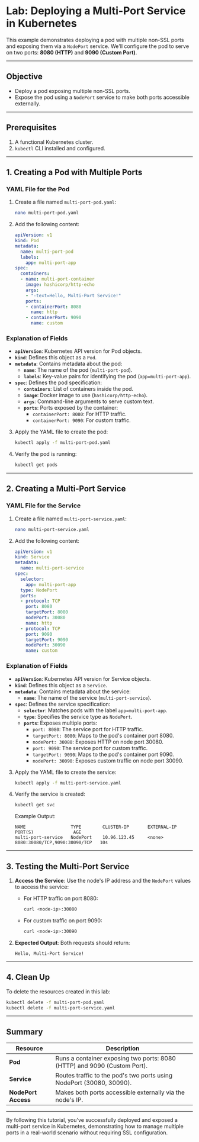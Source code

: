 # **Lab: Deploying a Multi-Port Service in Kubernetes**

This example demonstrates deploying a pod with multiple non-SSL ports and exposing them via a `NodePort` service. We'll configure the pod to serve on two ports: **8080 (HTTP)** and **9090 (Custom Port)**.

---

## **Objective**
- Deploy a pod exposing multiple non-SSL ports.
- Expose the pod using a `NodePort` service to make both ports accessible externally.

---

## **Prerequisites**
1. A functional Kubernetes cluster.
2. `kubectl` CLI installed and configured.

---

## **1. Creating a Pod with Multiple Ports**

### **YAML File for the Pod**
1. Create a file named `multi-port-pod.yaml`:
   ```bash
   nano multi-port-pod.yaml
   ```

2. Add the following content:
   ```yaml
   apiVersion: v1
   kind: Pod
   metadata:
     name: multi-port-pod
     labels:
       app: multi-port-app
   spec:
     containers:
     - name: multi-port-container
       image: hashicorp/http-echo
       args:
       - "-text=Hello, Multi-Port Service!"
       ports:
       - containerPort: 8080
         name: http
       - containerPort: 9090
         name: custom
   ```

### **Explanation of Fields**
- **`apiVersion`**: Kubernetes API version for Pod objects.
- **`kind`**: Defines this object as a `Pod`.
- **`metadata`**: Contains metadata about the pod:
  - **`name`**: The name of the pod (`multi-port-pod`).
  - **`labels`**: Key-value pairs for identifying the pod (`app=multi-port-app`).
- **`spec`**: Defines the pod specification:
  - **`containers`**: List of containers inside the pod.
  - **`image`**: Docker image to use (`hashicorp/http-echo`).
  - **`args`**: Command-line arguments to serve custom text.
  - **`ports`**: Ports exposed by the container:
    - `containerPort: 8080`: For HTTP traffic.
    - `containerPort: 9090`: For custom traffic.

3. Apply the YAML file to create the pod:
   ```bash
   kubectl apply -f multi-port-pod.yaml
   ```

4. Verify the pod is running:
   ```bash
   kubectl get pods
   ```

---

## **2. Creating a Multi-Port Service**

### **YAML File for the Service**
1. Create a file named `multi-port-service.yaml`:
   ```bash
   nano multi-port-service.yaml
   ```

2. Add the following content:
   ```yaml
   apiVersion: v1
   kind: Service
   metadata:
     name: multi-port-service
   spec:
     selector:
       app: multi-port-app
     type: NodePort
     ports:
     - protocol: TCP
       port: 8080
       targetPort: 8080
       nodePort: 30080
       name: http
     - protocol: TCP
       port: 9090
       targetPort: 9090
       nodePort: 30090
       name: custom
   ```

### **Explanation of Fields**
- **`apiVersion`**: Kubernetes API version for Service objects.
- **`kind`**: Defines this object as a `Service`.
- **`metadata`**: Contains metadata about the service:
  - **`name`**: The name of the service (`multi-port-service`).
- **`spec`**: Defines the service specification:
  - **`selector`**: Matches pods with the label `app=multi-port-app`.
  - **`type`**: Specifies the service type as `NodePort`.
  - **`ports`**: Exposes multiple ports:
    - `port: 8080`: The service port for HTTP traffic.
    - `targetPort: 8080`: Maps to the pod's container port 8080.
    - `nodePort: 30080`: Exposes HTTP on node port 30080.
    - `port: 9090`: The service port for custom traffic.
    - `targetPort: 9090`: Maps to the pod's container port 9090.
    - `nodePort: 30090`: Exposes custom traffic on node port 30090.

3. Apply the YAML file to create the service:
   ```bash
   kubectl apply -f multi-port-service.yaml
   ```

4. Verify the service is created:
   ```bash
   kubectl get svc
   ```

   Example Output:
   ```
   NAME                 TYPE        CLUSTER-IP       EXTERNAL-IP   PORT(S)               AGE
   multi-port-service   NodePort    10.96.123.45     <none>        8080:30080/TCP,9090:30090/TCP   10s
   ```

---

## **3. Testing the Multi-Port Service**

1. **Access the Service**:
   Use the node's IP address and the `NodePort` values to access the service:
   - For HTTP traffic on port 8080:
     ```bash
     curl <node-ip>:30080
     ```
   - For custom traffic on port 9090:
     ```bash
     curl <node-ip>:30090
     ```

2. **Expected Output**:
   Both requests should return:
   ```
   Hello, Multi-Port Service!
   ```

---

## **4. Clean Up**

To delete the resources created in this lab:
```bash
kubectl delete -f multi-port-pod.yaml
kubectl delete -f multi-port-service.yaml
```

---

## **Summary**

| **Resource**        | **Description**                                                                 |
|---------------------|-------------------------------------------------------------------------------|
| **Pod**             | Runs a container exposing two ports: 8080 (HTTP) and 9090 (Custom Port).     |
| **Service**         | Routes traffic to the pod's two ports using NodePort (30080, 30090).         |
| **NodePort Access** | Makes both ports accessible externally via the node's IP.                   |

---

By following this tutorial, you've successfully deployed and exposed a multi-port service in Kubernetes, demonstrating how to manage multiple ports in a real-world scenario without requiring SSL configuration.
